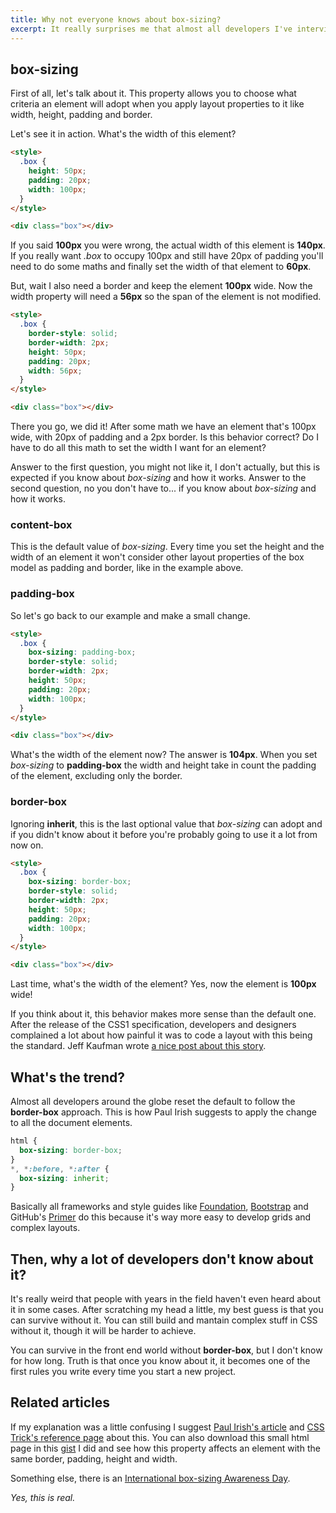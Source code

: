 ```yaml
---
title: Why not everyone knows about box-sizing?
excerpt: It really surprises me that almost all developers I've interviewed in the recent time didn't know about the existance of this property at all and I'm really asking myself, why?
---
```


## box-sizing

First of all, let's talk about it. This property allows you to choose what criteria an element will adopt when you apply layout properties to it like width, height, padding and border.

Let's see it in action. What's the width of this element?

```html
<style>
  .box {
    height: 50px;
    padding: 20px;
    width: 100px;
  }
</style>

<div class="box"></div>
```

If you said **100px** you were wrong, the actual width of this element is **140px**. If you really want *.box* to occupy 100px and still have 20px of padding you'll need to do some maths and finally set the width of that element to **60px**.

But, wait I also need a border and keep the element **100px** wide. Now the width property will need a **56px** so the span of the element is not modified.

```html
<style>
  .box {
    border-style: solid;
    border-width: 2px;
    height: 50px;
    padding: 20px;
    width: 56px;
  }
</style>

<div class="box"></div>
```

There you go, we did it! After some math we have an element that's 100px wide, with 20px of padding and a 2px border. Is this behavior correct? Do I have to do all this math to set the width I want for an element?

Answer to the first question, you might not like it, I don't actually, but this is expected if you know about *box-sizing* and how it works. Answer to the second question, no you don't have to... if you know about *box-sizing* and how it works.

### content-box

This is the default value of *box-sizing*. Every time you set the height and the width of an element it won't consider other layout properties of the box model as padding and border, like in the example above.

### padding-box

So let's go back to our example and make a small change.

```html
<style>
  .box {
    box-sizing: padding-box;
    border-style: solid;
    border-width: 2px;
    height: 50px;
    padding: 20px;
    width: 100px;
  }
</style>

<div class="box"></div>
```

What's the width of the element now? The answer is **104px**. When you set *box-sizing* to **padding-box** the width and height take in count the padding of the element, excluding only the border.

### border-box

Ignoring **inherit**, this is the last optional value that *box-sizing* can adopt and if you didn't know about it before you're probably going to use it a lot from now on.

```html
<style>
  .box {
    box-sizing: border-box;
    border-style: solid;
    border-width: 2px;
    height: 50px;
    padding: 20px;
    width: 100px;
  }
</style>

<div class="box"></div>
```

Last time, what's the width of the element? Yes, now the element is **100px** wide!

If you think about it, this behavior makes more sense than the default one. After the release of the CSS1 specification, developers and designers complained a lot about how painful it was to code a layout with this being the standard. Jeff Kaufman wrote <a href="http://www.jefftk.com/p/the-revenge-of-the-ie-box-model" target="_blank">a nice post about this story</a>.

## What's the trend?

Almost all developers around the globe reset the default to follow the **border-box** approach. This is how Paul Irish suggests to apply the change to all the document elements.

```css
html {
  box-sizing: border-box;
}
*, *:before, *:after {
  box-sizing: inherit;
}
```

Basically all frameworks and style guides like <a href="http://foundation.zurb.com/" target="_blank">Foundation</a>, <a href="http://getbootstrap.com/" target="_blank">Bootstrap</a> and GitHub's <a href="http://primercss.io/" target="_blank">Primer</a> do this because it's way more easy to develop grids and complex layouts.

## Then, why a lot of developers don't know about it?

It's really weird that people with years in the field haven't even heard about it in some cases. After scratching my head a little, my best guess is that you can survive without it. You can still build and mantain complex stuff in CSS without it, though it will be harder to achieve.

You can survive in the front end world without **border-box**, but I don't know for how long. Truth is that once you know about it, it becomes one of the first rules you write every time you start a new project.

## Related articles

If my explanation was a little confusing I suggest <a href="http://www.paulirish.com/2012/box-sizing-border-box-ftw/" target="_blank">Paul Irish's article</a> and <a href="https://css-tricks.com/box-sizing/" target="_blank">CSS Trick's reference page</a> about this. You can also download this small html page in this <a href="https://gist.github.com/jeremenichelli/a7f26e5951bfb2b77043" target="_blank">gist</a> I did and see how this property affects an element with the same border, padding, height and width.

Something else, there is an <a href="https://css-tricks.com/international-box-sizing-awareness-day/">International box-sizing Awareness Day</a>.

_Yes, this is real._
